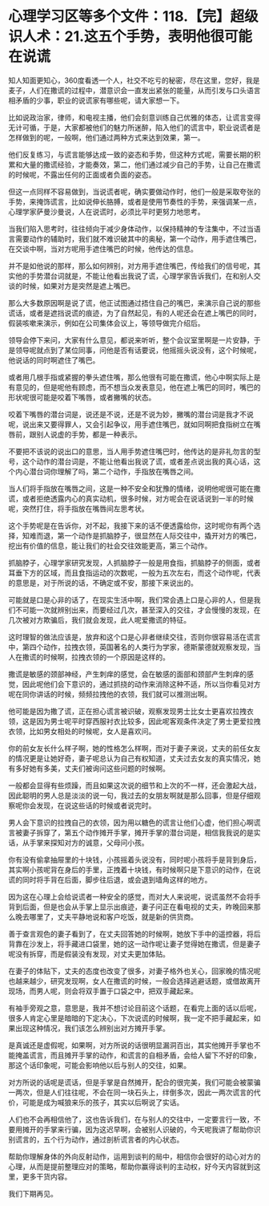 # 心理学习区等多个文件：118.【完】超级识人术：21.这五个手势，表明他很可能在说谎

知人知面更知心，360度看透一个人，社交不吃亏的秘密，尽在这里，您好，我是麦子，人们在撒谎的过程中，潜意识会一直发出紧张的能量，从而引发与口头语言相矛盾的少事，职业的说谎家有哪些呢，请大家想一下。

比如说政治家，律师，和电视主播，他们会刻意训练自己优雅的体态，让谎言变得无计可循，于是，大家都被他们的魅力所迷醉，陷入他们的谎言中，职业说谎者是怎样做到的呢，一般啊，他们通过两种方式来达到效果，第一。

他们反复练习，与谎言能够达成一致的姿态和手势，但这种方式呢，需要长期的积累和大量的撒谎经验，才能奏效，第二，他们通过减少自己的手势，让自己在撒谎的时候呢，不露出任何的正面或者负面的姿态。

但这一点同样不容易做到，当说谎者呢，确实要做动作时，他们一般是采取夸张的手势，来掩饰谎言，比如说伸长胳膊，或者是使用节奏性的手势，来强调某一点，心理学家萨曼沙曼说，人在说谎时，必须比平时更努力地思考。

当我们陷入思考时，往往倾向于减少身体动作，以保持精神的专注集中，不过当语言需要动作的辅助时，我们就不难识破其中的奥秘，第一个动作，用手遮住嘴巴，在交谈中啊，当对方呢用手遮住嘴巴的时候，他传达的信息。

并不是如他说的那样，那么如何辨别，对方用手遮住嘴巴，传给我们的信号呢，其实他的手势潜台词就是，不能让他看出我说了谎，心理学家告诉我们，在和别人交谈的时候，如果对方是突然是遮上嘴巴。

那么大多数原因啊是说了谎，他正试图通过捂住自己的嘴巴，来演示自己说的那些谎话，或者是遮挡说谎的痕迹，为了自然起见，有的人呢还会在遮上嘴巴的同时，假装咳嗽来演示，例如在公司集体会议上，等领导做完介绍后。

领导会停下来问，大家有什么意见，都说来听听，整个会议室里啊是一片安静，于是领导呢就点到了某位同事，问他是否有话要说，他摇摇头说没有，这个时候呢，他说话的同时啊遮住了嘴巴。

或者用几根手指或紧握的拳头遮住嘴，那么他很有可能在撒谎，他心中啊实际上是有意见的，但是呢他有顾虑，而不想当众发表意见，他在遮上嘴巴的同时，嘴巴的形状呢很可能是咬着下嘴唇，或者撇嘴的状态。

咬着下嘴唇的潜台词是，说还是不说，还是不说为妙，撇嘴的潜台词是我才不说呢，说出来又要得罪人，又会引起争议，用手遮住嘴巴，就如同啊把食指树立在嘴唇前，跟别人说虚的手势，都是一种表示。

不要把不该说的说出口的意思，当人用手势遮住嘴巴时，他传达的是非礼勿言的型号，这个动作的潜台词是，不能让他看出我说了谎，或者差点说出我的真心话，这个内心潜台词你理解了吗，第二个动作，手指放在嘴唇之间。

当人们将手指放在嘴唇之间，这是一种不安全和犹豫的情绪，说明他呢很可能在撒谎，或者拒绝透露内心的真实动机，很多时候，对方呢会在说话说到一半的时候呢，突然打住，将手指放在嘴唇间左思考状。

这个手势呢是在告诉你，对不起，我接下来的话不便透露给你，这时呢你有两个选择，知难而退，第一个动作是抓脑脖子，很显然在人际交往中，撬开对方的嘴巴，挖出有价值的信息，能让我们的社会交往效能更高，第三个动作。

抓脑脖子，心理学家研究发现，人抓脑脖子一般是用食指，抓脑脖子的侧面，或者耳垂下方的区域，而且食指运动的次数呢，一般为五次左右，而这个动作呢，代表的意思是，对于所说的话，不确定或不安，那接下来说出的。

可能就是口是心非的话了，在现实生活中啊，我们常会遇上口是心非的人，但是我们不可能一次就辨别出来，而要经过几次，甚至深入的交往，才会慢慢的发现，在几次被对方欺骗后，我们就会发现，此人呢爱撒谎的特征。

这时理智的做法应该是，放弃和这个口是心非者继续交往，否则你很容易活在谎言中，第四个动作，拉拽衣领，英国著名的人类行为学家，德斯蒙德就观察发现，当人在撒谎的时候啊，拉拽衣领的一个原因是这样的。

撒谎是敏感的颈部神经，产生刺痒的感觉，会在敏感的面部和颈部产生刺痒的感觉，因此呢他们会下意识的，通过抓挠的动作来消除这种不适，所以当你看见对方呢在同你讲话的时候，频频拉拽他的衣领，我们就可以推测出啊。

他可能是因为撒了谎，正在担心谎言被识破，观察发现男士比女士更喜欢拉拽衣领，这是因为男士呢平时穿西服衬衣比较多，因此呢客观条件决定了男士更爱拉拽衣领，比如男女相处的时候呢，女人是喜欢问。

你的前女友长什么样子啊，她的性格怎么样啊，而对于妻子来说，丈夫的前任女友的情况更是让她好奇，妻子呢总认为自己有权知道，丈夫过去女友的真实情况，她有多好她有多美，丈夫们被询问这些问题的时候啊。

一般都会显得有些烦躁，而且如果这次说的细节和上次的不一样，还会激起大战，因此聪明的男人总是淡淡的说一句，我过去的女朋友啊就是那么回事，但是仔细观察呢你会发现，在说这些话的时候或者说完时。

男人会下意识的拉拽自己的衣领，因为用以糖色的谎言让他们心虚，他们担心啊谎言被妻子拆穿了，第五个动作摊开手掌，摊开手掌的潜台词是，相信我我说的是实话，从手掌来探知对方的诚意，父母问小孩。

你有没有偷拿抽屉里的十块钱，小孩摇着头说没有，同时呢小孩将手是背到身后，其实啊小孩呢背在身后的手里，正拽着十块钱，有时候啊只是下意识的动作，在说谎的同时将手背在后面，脚步往后退，或会退到墙角这样的地方。

因为这在心理上会给说谎者一种安全的感觉，而对大人来说呢，说谎虽然不会将手背到后面，但是也会从手掌上显示出痕迹，妻子问正在看电视的丈夫，昨晚回来那么晚去哪里了，丈夫平静地说和客户吃饭，就是新的供货商。

善于查言观色的妻子看到了，在丈夫回答她的时候啊，她放下手中的遥控器，将后背靠在沙发上，将手藏进口袋里，她的这一动作呢让妻子觉得她在撒谎，但是妻子呢没有拆穿，而是假装没有发现，对丈夫更加体贴。

在妻子的体贴下，丈夫的态度也改变了很多，对妻子格外也关心，回家晚的情况呢也越来越少，研究发现啊，女人在撒谎的时候，一般会选择逃避话题，或借故离开现场，而男人呢，则会将双手置于口袋之中，把双手藏起来。

有袖手旁观之意，意思是，我并不想讨论目前这个话题，在看完上面的话以后呢，很多人肯定心里是暗暗的下定决心，下次说谎的时候啊，我一定不把手藏起来，如果出现这种情况，我们该怎么辨别出对方摊开手掌。

是真诚还是虚假呢，如果啊，对方所说的话很明显漏洞百出，其实他摊开手掌也不能掩盖谎言，而且摊开手掌的动作，和谎言的自相矛盾，会给人留下不好的印象，那这个话印象呢，可能会影响他以后与别人的交往，如果。

对方所说的话呢是谎话，但是手掌是自然摊开，配合的很完美，我们可能会被蒙骗一两次，但是人们往往呢，不会在同一块石头上，绊倒多次，因此一两次谎言的代价，可能是成为喊狼来乐的孩子，其实以后啊说了实话。

人们也不会再相信他了，这也告诉我们，在与别人的交往中，一定要言行一致，不要用摊开的手掌来行骗，因为这迟早啊，会被别人识破的，今天呢我讲了帮助你识别谎言的，五个行为动作，通过剖析谎言者的内心状态。

帮助你理解身体的外向反射动作，运用到谈判的局中，相信你会很好的动心对方的心理，从而是提前整理应对的策略，帮助你赢得谈判的主动权，好今天内容就到这里，更多干货内容。

我们下期再见。